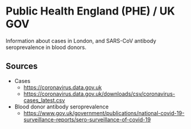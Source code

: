 # Public Health England (PHE) / UK GOV

Information about cases in London, and SARS-CoV antibody seroprevalence in blood donors.

## Sources

* Cases
  * https://coronavirus.data.gov.uk
  * https://coronavirus.data.gov.uk/downloads/csv/coronavirus-cases_latest.csv
* Blood donor antibody seroprevalence
  * https://www.gov.uk/government/publications/national-covid-19-surveillance-reports/sero-surveillance-of-covid-19